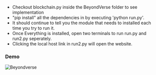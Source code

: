 - Checkout blockchain.py inside the BeyondVerse folder to see implementation
- "pip install" all the dependencies in by executing 'python run.py'.
- It should continue to tell you the module that needs to installed each time you try to run it.
- Once Everything is installed, open two terminals to run run.py and run2.py seperately. 
- Clicking the local host link in run2.py will open the website.
 
 ### Demo
 
 ![Beyondverse](https://user-images.githubusercontent.com/61709871/117464141-6008c800-af1e-11eb-8854-0679c0b35cca.gif)


